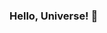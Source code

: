 <!-- ### Hi there 👋 -->

### Hello, Universe! 🌌

<!--I am currently:

🚀 Exploring AI tech & human behavior.

✨ Open to collaborate on projects applying AI to human-centric issues. -->



<!--
**RiversGravity/RiversGravity** is a ✨ _special_ ✨ repository because its `README.md` (this file) appears on your GitHub profile.

Here are some ideas to get you started:

- 🔭 I’m currently working on ...
- 🌱 I’m currently learning ...
- 👯 I’m looking to collaborate on ...
- 🤔 I’m looking for help with ...
- 💬 Ask me about ...
- 📫 How to reach me: ...
- 😄 Pronouns: ...
- ⚡ Fun fact: ...
-->
